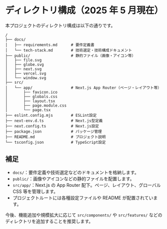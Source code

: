 # ディレクトリ構成（2025 年 5 月現在）

本プロジェクトのディレクトリ構成は以下の通りです。

```
/
├── docs/
│   ├── requirements.md      # 要件定義書
│   └── tech-stack.md        # 技術選定・技術構成ドキュメント
├── public/                  # 静的ファイル（画像・アイコン等）
│   ├── file.svg
│   ├── globe.svg
│   ├── next.svg
│   ├── vercel.svg
│   └── window.svg
├── src/
│   └── app/                 # Next.js App Router（ページ・レイアウト等）
│       ├── favicon.ico
│       ├── globals.css
│       ├── layout.tsx
│       ├── page.module.css
│       └── page.tsx
├── eslint.config.mjs        # ESLint設定
├── next-env.d.ts            # Next.js型定義
├── next.config.ts           # Next.js設定
├── package.json             # パッケージ管理
├── README.md                # プロジェクト説明
└── tsconfig.json            # TypeScript設定
```

## 補足

- `docs/`：要件定義や技術選定などのドキュメントを格納します。
- `public/`：画像やアイコンなどの静的ファイルを配置します。
- `src/app/`：Next.js の App Router 配下。ページ、レイアウト、グローバル CSS 等を管理します。
- プロジェクトルートには各種設定ファイルや README が配置されています。

今後、機能追加や規模拡大に応じて `src/components/` や `src/features/` などのディレクトリを追加することを推奨します。

